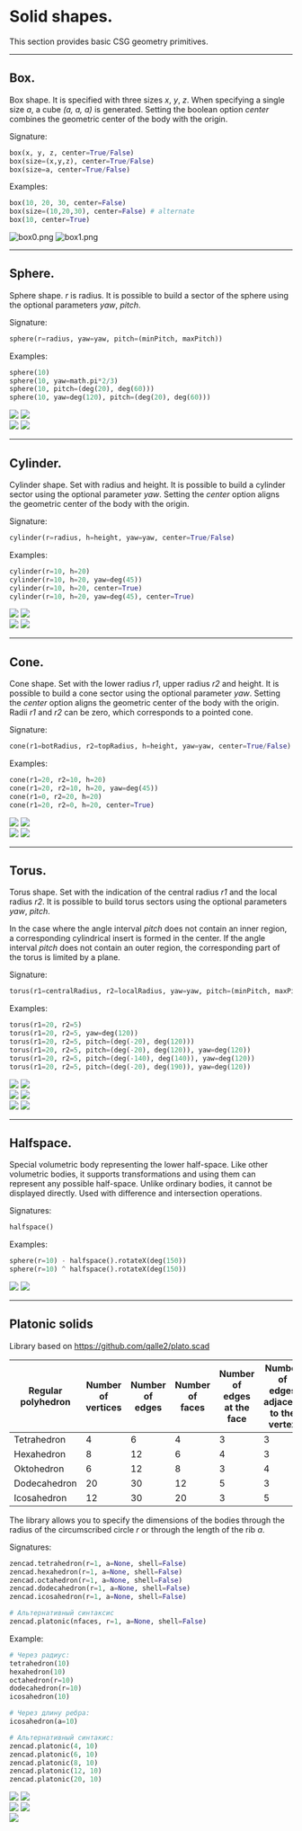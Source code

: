 # Solid shapes.
This section provides basic CSG geometry primitives.

---
## Box.  
Box shape. It is specified with three sizes _x_, _y_, _z_. When specifying a single size _a_, a cube _(a, a, a)_ is generated. Setting the boolean option _center_ combines the geometric center of the body with the origin.

Signature:
```python
box(x, y, z, center=True/False)
box(size=(x,y,z), center=True/False)
box(size=a, center=True/False) 
```

Examples:
```python
box(10, 20, 30, center=False)
box(size=(10,20,30), center=False) # alternate
box(10, center=True)
```
![box0.png](../images/generic/box0.png)
![box1.png](../images/generic/box1.png)

---
## Sphere.
Sphere shape. _r_ is radius. It is possible to build a sector of the sphere using the optional parameters _yaw_, _pitch_.

Signature:
```python
sphere(r=radius, yaw=yaw, pitch=(minPitch, maxPitch))
```

Examples:
```python
sphere(10)
sphere(10, yaw=math.pi*2/3)
sphere(10, pitch=(deg(20), deg(60)))
sphere(10, yaw=deg(120), pitch=(deg(20), deg(60)))
```
![](../images/generic/sphere0.png)
![](../images/generic/sphere1.png)  
![](../images/generic/sphere2.png)
![](../images/generic/sphere3.png)  

---
## Cylinder.
Cylinder shape. Set with radius and height. It is possible to build a cylinder sector using the optional parameter _yaw_. Setting the _center_ option aligns the geometric center of the body with the origin.

Signature:
```python
cylinder(r=radius, h=height, yaw=yaw, center=True/False)
```

Examples:
```python
cylinder(r=10, h=20)
cylinder(r=10, h=20, yaw=deg(45))
cylinder(r=10, h=20, center=True)
cylinder(r=10, h=20, yaw=deg(45), center=True)
```

![](../images/generic/cylinder0.png)
![](../images/generic/cylinder1.png)  
![](../images/generic/cylinder2.png)
![](../images/generic/cylinder3.png)

---
## Cone.
Cone shape. Set with the lower radius _r1_, upper radius _r2_ and height. It is possible to build a cone sector using the optional parameter _yaw_. Setting the _center_ option aligns the geometric center of the body with the origin. Radii _r1_ and _r2_ can be zero, which corresponds to a pointed cone.

Signature:
```python
cone(r1=botRadius, r2=topRadius, h=height, yaw=yaw, center=True/False)
```

Examples:
```python
cone(r1=20, r2=10, h=20)
cone(r1=20, r2=10, h=20, yaw=deg(45))
cone(r1=0, r2=20, h=20)
cone(r1=20, r2=0, h=20, center=True)
```

![](../images/generic/cone0.png)
![](../images/generic/cone1.png)  
![](../images/generic/cone2.png)
![](../images/generic/cone3.png)  

---
## Torus. 
Torus shape. Set with the indication of the central radius _r1_ and the local radius _r2_. It is possible to build torus sectors using the optional parameters _yaw_, _pitch_.

In the case where the angle interval _pitch_ does not contain an inner region, a corresponding cylindrical insert is formed in the center. If the angle interval _pitch_ does not contain an outer region, the corresponding part of the torus is limited by a plane.

Signature:
```python
torus(r1=centralRadius, r2=localRadius, yaw=yaw, pitch=(minPitch, maxPitch))
```

Examples:
```python
torus(r1=20, r2=5)
torus(r1=20, r2=5, yaw=deg(120))
torus(r1=20, r2=5, pitch=(deg(-20), deg(120)))
torus(r1=20, r2=5, pitch=(deg(-20), deg(120)), yaw=deg(120))
torus(r1=20, r2=5, pitch=(deg(-140), deg(140)), yaw=deg(120))
torus(r1=20, r2=5, pitch=(deg(-20), deg(190)), yaw=deg(120))
```

![](../images/generic/torus0.png)
![](../images/generic/torus1.png)  
![](../images/generic/torus2.png)
![](../images/generic/torus3.png)  
![](../images/generic/torus4.png)
![](../images/generic/torus5.png)  

---
## Halfspace.
Special volumetric body representing the lower half-space. Like other volumetric bodies, it supports transformations and using them can represent any possible half-space. Unlike ordinary bodies, it cannot be displayed directly. Used with difference and intersection operations.

Signatures:
```python
halfspace()
```

Examples:
```python
sphere(r=10) - halfspace().rotateX(deg(150))
sphere(r=10) ^ halfspace().rotateX(deg(150))
```
![](../images/generic/halfspace0.png)
![](../images/generic/halfspace1.png)  

--------------------
## Platonic solids

Library based on https://github.com/qalle2/plato.scad

|Regular polyhedron|Number of vertices|Number of edges|Number of faces|Number of edges at the face|Number of edges adjacent to the vertex|Type of spatial symmetry|
|---|---|---|---|---|---|---|
|Tetrahedron|4|6|4|3|3|Td|
|Hexahedron|8|12|6|4|3|Oh|
|Oktohedron|6|12|8|3|4|Oh|
|Dodecahedron|20|30|12|5|3|Ih|
|Icosahedron|12|30|20|3|5|Ih|

The library allows you to specify the dimensions of the bodies through the radius of the circumscribed circle _r_ or through the length of the rib _a_.

Signatures:
```python
zencad.tetrahedron(r=1, a=None, shell=False)
zencad.hexahedron(r=1, a=None, shell=False)
zencad.octahedron(r=1, a=None, shell=False)
zencad.dodecahedron(r=1, a=None, shell=False)
zencad.icosahedron(r=1, a=None, shell=False)

# Альтернативный синтаксис
zencad.platonic(nfaces, r=1, a=None, shell=False)
```

Example:
```python
# Через радиус:
tetrahedron(10)
hexahedron(10)
octahedron(r=10)
dodecahedron(r=10)
icosahedron(10)

# Через длину ребра:
icosahedron(a=10)

# Альтернативный синтакис:
zencad.platonic(4, 10)
zencad.platonic(6, 10)
zencad.platonic(8, 10)
zencad.platonic(12, 10)
zencad.platonic(20, 10)
```

![](../images/generic/platonic0.png)
![](../images/generic/platonic1.png)  
![](../images/generic/platonic2.png)
![](../images/generic/platonic3.png)  
![](../images/generic/platonic4.png)
